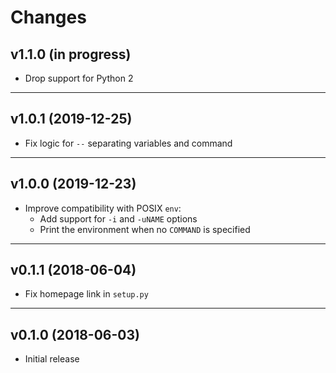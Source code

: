 # Changes

## v1.1.0 (in progress)

- Drop support for Python 2

---

## v1.0.1 (2019-12-25)

- Fix logic for `--` separating variables and command

---

## v1.0.0 (2019-12-23)

- Improve compatibility with POSIX `env`:
  - Add support for `-i` and `-uNAME` options
  - Print the environment when no `COMMAND` is specified

---

## v0.1.1 (2018-06-04)

- Fix homepage link in `setup.py`

---

## v0.1.0 (2018-06-03)

- Initial release
